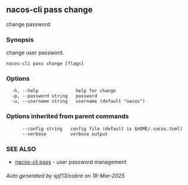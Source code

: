 ## nacos-cli pass change

change password

### Synopsis

change user password.

```
nacos-cli pass change [flags]
```

### Options

```
  -h, --help              help for change
  -p, --password string   password
  -u, --username string   username (default "nacos")
```

### Options inherited from parent commands

```
      --config string   config file (default is $HOME/.nacos.toml)
      --verbose         verbose output
```

### SEE ALSO

* [nacos-cli pass](nacos-cli_pass.md)	 - user password management

###### Auto generated by spf13/cobra on 18-Mar-2025

